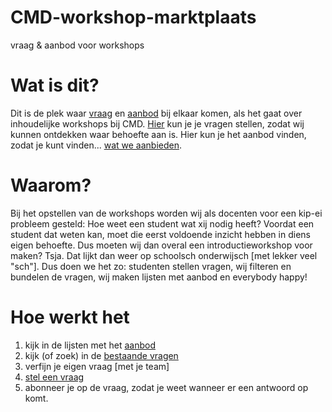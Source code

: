 # CMD-workshop-marktplaats
vraag &amp; aanbod voor workshops

# Wat is dit?
Dit is de plek waar [vraag](https://github.com/buimf/CMD-workshop-marktplaats/issues) en [aanbod](https://github.com/buimf/CMD-workshop-marktplaats/wiki) bij elkaar komen, als het gaat over inhoudelijke workshops bij CMD. [Hier](https://github.com/buimf/CMD-workshop-marktplaats/issues) kun je je vragen stellen, zodat wij kunnen ontdekken waar behoefte aan is. Hier kun je het aanbod vinden, zodat je kunt vinden... [wat we aanbieden](https://github.com/buimf/CMD-workshop-marktplaats/wiki).

# Waarom?
Bij het opstellen van de workshops worden wij als docenten voor een kip-ei probleem gesteld: Hoe weet een student wat xij nodig heeft? Voordat een student dat weten kan, moet die eerst voldoende inzicht hebben in diens eigen behoefte. Dus moeten wij dan overal een introductieworkshop voor maken? Tsja. Dat lijkt dan weer op schoolsch onderwijsch [met lekker veel "sch"]. Dus doen we het zo: studenten stellen vragen, wij filteren en bundelen de vragen, wij maken lijsten met aanbod en everybody happy!

# Hoe werkt het
1. kijk in de lijsten met het [aanbod](https://github.com/buimf/CMD-workshop-marktplaats/wiki)
2. kijk (of zoek) in de [bestaande vragen](https://github.com/buimf/CMD-workshop-marktplaats/issues)
3. verfijn je eigen vraag [met je team]
4. [stel een vraag](https://github.com/buimf/CMD-workshop-marktplaats/issues/new)
5. abonneer je op de vraag, zodat je weet wanneer er een antwoord op komt. 
